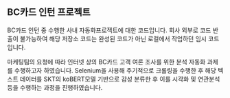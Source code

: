 ## BC카드 인턴 프로젝트

BC카드 인턴 중 수행한 사내 자동화프로젝트에 대한 코드입니다.
회사 외부로 코드 반출이 불가능하여 해당 저장소 코드는 완성된 코드가 아닌 로컬에서 작업하던 임시 코드입니다.

마케팅팀의 요청에 따라 인터넷 상의 BC카드 고객 여론 조사를 위한 분석 자동화 과제를 수행하고자 하였습니다.
Selenium을 사용해 주기적으로 크롤링을 수행한 후 해당 텍스트 데이터를 SKT의 koBERT모델 기반으로 감성 분류한 후
이를 시각화 및 연관분석 등을 수행하는 과정을 진행하였습니다.
